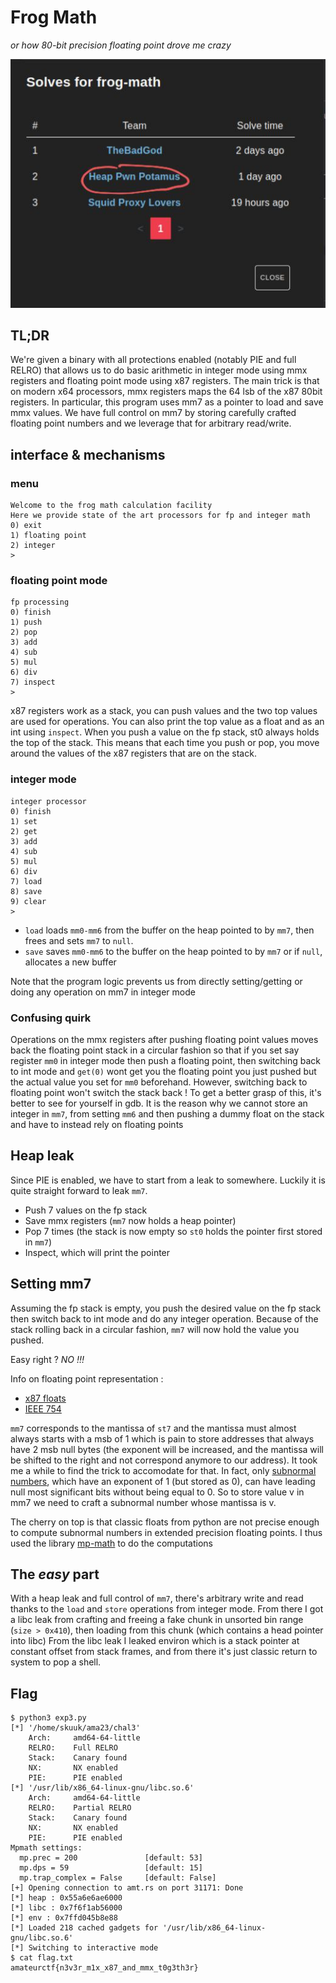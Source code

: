 # Frog Math
*or how  80-bit precision floating point drove me crazy*

![](https://github.com/5kuuk/CTF-writeups/blob/main/amateurs-2023/frogmath/solves.jpg)

## TL;DR
We're given a binary with all protections enabled (notably PIE and full RELRO) that allows us to do basic arithmetic in integer mode using mmx registers and floating point mode using x87 registers. The main trick is that on modern x64 processors, mmx registers maps the 64 lsb of the x87 80bit registers. In particular, this program uses mm7 as a pointer to load and save mmx values. We have full control on mm7 by storing carefully crafted floating point numbers and we leverage that for arbitrary read/write.

## interface & mechanisms
### menu
```
Welcome to the frog math calculation facility
Here we provide state of the art processors for fp and integer math
0) exit
1) floating point
2) integer
>
```
### floating point mode
```
fp processing
0) finish
1) push
2) pop
3) add
4) sub
5) mul
6) div
7) inspect
> 
```
x87 registers work as a stack, you can push values and the two top values are used for operations. You can also print the top value as a float and as an int using `inspect`.
When you push a value on the fp stack, st0 always holds the top of the stack. This means that each time you push or pop, you move around the values of the x87 registers that are on the stack.

### integer mode
```
integer processor
0) finish
1) set
2) get
3) add
4) sub
5) mul
6) div
7) load
8) save
9) clear
> 
```
- `load` loads `mm0-mm6` from the buffer on the heap pointed to by `mm7`, then frees and sets `mm7` to `null`.
- `save` saves `mm0-mm6` to the buffer on the heap pointed to by `mm7` or if `null`, allocates a new buffer

Note that the program logic prevents us from directly setting/getting or doing any operation on mm7 in integer mode

### Confusing quirk
Operations on the mmx registers after pushing floating point values moves back the floating point stack in a circular fashion so that if you set say register `mm0` in integer mode then push a floating point, then switching back to int mode and `get(0)` wont get you the floating point you just pushed but the actual value you set for `mm0` beforehand. However, switching back to floating point won't switch the stack back ! To get a better grasp of this, it's better to see for yourself in gdb. It is the reason why we cannot store an integer in `mm7`, from setting `mm6` and then pushing a dummy float on the stack and have to instead rely on floating points

## Heap leak
Since PIE is enabled, we have to start from a leak to somewhere. Luckily it is quite straight forward to leak `mm7`.
- Push 7 values on the fp stack
- Save mmx registers (`mm7` now holds a heap pointer)
- Pop 7 times (the stack is now empty so `st0` holds the pointer first stored in `mm7`)
- Inspect, which will print the pointer

## Setting mm7
Assuming the fp stack is empty, you push the desired value on the fp stack then switch back to int mode and do any integer operation. Because of the stack rolling back in a circular fashion, `mm7` will now hold the value you pushed. 

Easy right ? *NO !!!*

Info on floating point representation : 
- [x87 floats](https://en.wikipedia.org/wiki/Extended_precision)
- [IEEE 754](https://en.wikipedia.org/wiki/IEEE_754)

`mm7` corresponds to the mantissa of `st7` and the mantissa must almost always starts with a msb of 1 which is pain to store addresses that always have 2 msb null bytes (the exponent will be increased, and the mantissa will be shifted to the right and not correspond anymore to our address). It took me a while to find the trick to accomodate for that. In fact, only [subnormal numbers](https://en.wikipedia.org/wiki/Subnormal_number), which have an exponent of 1 (but stored as 0), can have leading null most significant bits without being equal to 0. So to store value v in mm7 we need to craft a subnormal number whose mantissa is v.

The cherry on top is that classic floats from python are not precise enough to compute subnormal numbers in extended precision floating points. I thus used the library [mp-math](https://mpmath.org/) to do the computations

## The *easy* part
With a heap leak and full control of `mm7`,  there's arbitrary write and read thanks to the `load` and `store` operations from integer mode.
From there I got a libc leak from crafting and freeing a fake chunk in unsorted bin range (`size > 0x410`), then loading from this chunk (which contains a head pointer into libc)
From the libc leak I leaked environ which is a stack pointer at constant offset from stack frames, and from there it's just classic return to system to pop a shell.

## Flag
```
$ python3 exp3.py      
[*] '/home/skuuk/ama23/chal3'
    Arch:     amd64-64-little
    RELRO:    Full RELRO
    Stack:    Canary found
    NX:       NX enabled
    PIE:      PIE enabled
[*] '/usr/lib/x86_64-linux-gnu/libc.so.6'
    Arch:     amd64-64-little
    RELRO:    Partial RELRO
    Stack:    Canary found
    NX:       NX enabled
    PIE:      PIE enabled
Mpmath settings:
  mp.prec = 200               [default: 53]
  mp.dps = 59                 [default: 15]
  mp.trap_complex = False     [default: False]
[+] Opening connection to amt.rs on port 31171: Done
[*] heap : 0x55a6e6ae6000
[*] libc : 0x7f6f1ab56000
[*] env : 0x7ffd045b8e88
[*] Loaded 218 cached gadgets for '/usr/lib/x86_64-linux-gnu/libc.so.6'
[*] Switching to interactive mode
$ cat flag.txt
amateurctf{n3v3r_m1x_x87_and_mmx_t0g3th3r}
```
